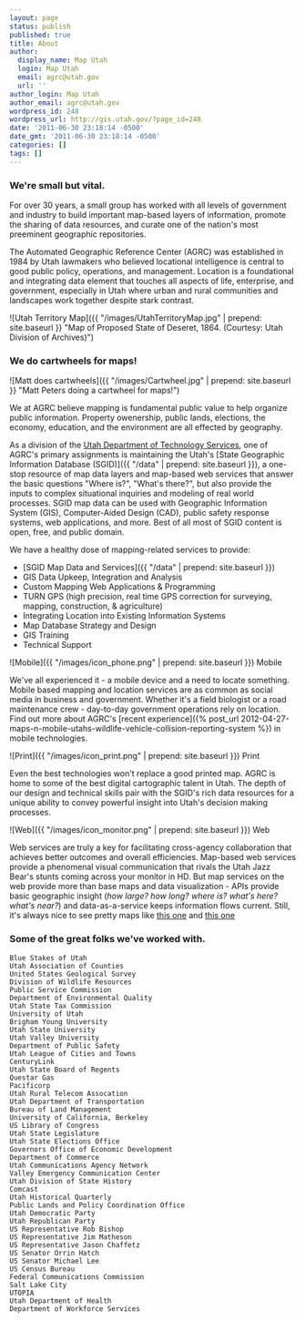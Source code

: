 ```yaml
---
layout: page
status: publish
published: true
title: About
author:
  display_name: Map Utah
  login: Map Utah
  email: agrc@utah.gov
  url: ''
author_login: Map Utah
author_email: agrc@utah.gov
wordpress_id: 248
wordpress_url: http://gis.utah.gov/?page_id=248
date: '2011-06-30 23:18:14 -0500'
date_gmt: '2011-06-30 23:18:14 -0500'
categories: []
tags: []
---
```

### We're small but vital.

For over 30 years, a small group has worked with all levels of government and industry to build important map-based layers of information, promote the sharing of data resources, and curate one of the nation's most preeminent geographic repositories.

The Automated Geographic Reference Center (AGRC) was established in 1984 by Utah lawmakers who believed locational intelligence is central to good public policy, operations, and management. Location is a foundational and integrating data element that touches all aspects of life, enterprise, and government, especially in Utah where urban and rural communities and landscapes work together despite stark contrast.

![Utah Territory Map]({{ "/images/UtahTerritoryMap.jpg" | prepend: site.baseurl }} "Map of Proposed State of Deseret, 1864. (Courtesy: Utah Division of Archives)")

### We do cartwheels for maps!
![Matt does cartwheels]({{ "/images/Cartwheel.jpg" | prepend: site.baseurl }} "Matt Peters doing a cartwheel for maps!")

We at AGRC believe mapping is fundamental public value to help organize public information. Property owenership, public lands, elections, the economy, education, and the environment are all effected by geography.

As a division of the [Utah Department of Technology Services](http://dts.utah.gov), one of AGRC's primary assignments is maintaining the Utah's [State Geographic Information Database (SGID)]({{ "/data" | prepend: site.baseurl }}), a one-stop resource of map data layers and map-based web services that answer the basic questions "Where is?", "What's there?", but also provide the inputs to complex situational inquiries and modeling of real world processes. SGID map data can be used with Geographic Information System (GIS), Computer-Aided Design (CAD), public safety response systems, web applications, and more. Best of all most of SGID content is open, free, and public domain.

We have a healthy dose of mapping-related services to provide:

- [SGID Map Data and Services]({{ "/data" | prepend: site.baseurl }})
- GIS Data Upkeep, Integration and Analysis
- Custom Mapping Web Applications & Programming
- TURN GPS (high precision, real time GPS correction for surveying, mapping, construction, & agriculture)
- Integrating Location into Existing Information Systems
- Map Database Strategy and Design
- GIS Training
- Technical Support

![Mobile]({{ "/images/icon_phone.png" | prepend: site.baseurl }}) Mobile

We've all experienced it - a mobile device and a need to locate something. Mobile based mapping and location services are as common as social media in business and government. Whether it's a field biologist or a road maintenance crew - day-to-day government operations rely on location. Find out more about AGRC's [recent experience]({% post_url 2012-04-27-maps-n-mobile-utahs-wildlife-vehicle-collision-reporting-system %}) in mobile technologies.

![Print]({{ "/images/icon_print.png" | prepend: site.baseurl }}) Print

Even the best technologies won't replace a good printed map. AGRC is home to some of the best digital cartographic talent in Utah. The depth of our design and technical skills pair with the SGID's rich data resources for a unique ability to convey powerful insight into Utah's decision making processes.

![Web]({{ "/images/icon_monitor.png" | prepend: site.baseurl }}) Web

Web services are truly a key for facilitating cross-agency collaboration that achieves better outcomes and overall efficiencies. Map-based web services provide a phenomenal visual communication that rivals the Utah Jazz Bear's stunts coming across your monitor in HD. But map services on the web provide more than base maps and data visualization - APIs provide basic geographic insight (_how large? how long? where is? what's here? what's near?_) and data-as-a-service keeps information flows current. Still, it's always nice to see pretty maps like [this one](http://elections.utah.gov/map/district-maps) and [this one](http://www.utah.gov/broadband/map.html)

### Some of the great folks we've worked with.

    Blue Stakes of Utah  
    Utah Association of Counties  
    United States Geological Survey  
    Division of Wildlife Resources  
    Public Service Commission  
    Department of Environmental Quality  
    Utah State Tax Commission  
    University of Utah  
    Brigham Young University  
    Utah State University  
    Utah Valley University  
    Department of Public Safety  
    Utah League of Cities and Towns  
    CenturyLink  
    Utah State Board of Regents
    Questar Gas  
    Pacificorp  
    Utah Rural Telecom Assocation  
    Utah Department of Transportation  
    Bureau of Land Management  
    University of California, Berkeley  
    US Library of Congress  
    Utah State Legislature  
    Utah State Elections Office  
    Governors Office of Economic Development  
    Department of Commerce  
    Utah Communications Agency Network  
    Valley Emergency Communication Center  
    Utah Division of State History  
    Comcast  
    Utah Historical Quarterly  
    Public Lands and Policy Coordination Office  
    Utah Democratic Party  
    Utah Republican Party  
    US Representative Rob Bishop  
    US Representative Jim Matheson  
    US Representative Jason Chaffetz  
    US Senator Orrin Hatch  
    US Senator Michael Lee  
    US Census Bureau  
    Federal Communications Commission  
    Salt Lake City  
    UTOPIA  
    Utah Department of Health  
    Department of Workforce Services

